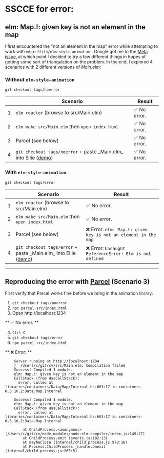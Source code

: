# SSCCE for error:
## elm: Map.!: given key is not an element in the map

I first encountered the "not an element in the map" error while attempting to work with `mdgriffith/elm-style-animation`. Google got me to the [Meta issue](https://github.com/elm/compiler/issues/1851), at which point I decided to try a few different things in hopes of getting some sort of triangulation on the problem. In the end, I explored 4 scenarios with 2 different versions of _Main.elm_:

### Without `elm-style-animation`

```
git checkout tags/noerror
```
<table>
    <thead>
        <tr>
            <th></th>
            <th>Scenario</th>
            <th>Result</th>
        </tr>
    </thead>
    <tbody>
        <tr>
            <td>1</td>
            <td><code>elm reactor</code> (browse to src/Main.elm)</td>
            <td>✅ No error.</td>
        </tr>
        <tr>
            <td>2</td>
            <td><code>elm make src/Main.elm</code> then <code>open index.html</code></td>
            <td>✅ No error.</td>
        </tr>
        <tr>
            <td>3</td>
            <td>Parcel (see below)</td>
            <td>✅ No error.</td>
        </tr>
        <tr>
            <td>4</td>
            <td><code>git checkout tags/noerror</code> + paste _Main.elm_ into Ellie (<a href="https://ellie-app.com/4mrN7hymNKja1">demo</a>)</td>
            <td>✅ No error.</td>
        </tr>
    </tbody>
</table>


### With `elm-style-animation`

```
git checkout tags/error
```

<table>
    <thead>
        <tr>
            <th></th>
            <th>Scenario</th>
            <th>Result</th>
        </tr>
    </thead>
    <tbody>
        <tr>
            <td>1</td>
            <td><code>elm reactor</code> (browse to src/Main.elm)</td>
            <td>✅ No error.</td>
        </tr>
        <tr>
            <td>2</td>
            <td><code>elm make src/Main.elm</code> then <code>open index.html</code></td>
            <td>✅ No error.</td>
        </tr>
        <tr>
            <td>3</td>
            <td>Parcel (see below)</td>
            <td>❌ Error: <code>elm: Map.!: given key is not an element in the map</code></td>
        </tr>
        <tr>
            <td>4</td>
            <td><code>git checkout tags/error</code> + paste _Main.elm_ into Ellie (<a href="https://ellie-app.com/4mr58fz6dt5a1">demo</a>)</td>
            <td>❌ Error: <code>Uncaught ReferenceError: Elm is not defined</code></td>
        </tr>
    </tbody>
</table>


---

## Reproducing the error with [Parcel](https://parceljs.org/) (Scenario 3)

First verify that Parcel works fine before we bring in the animation library:

1. `git checkout tags/noerror`
2. `npx parcel src/index.html`
3. Open http://localhost:1234

  ** ✅ No error. **

4. `Ctrl-C`
5. `git checkout tags/error`
6. `npx parcel src/index.html`

  ** ❌ Error: **

        Server running at http://localhost:1234
        🚨  /Users/c/git/cv/src/Main.elm: Compilation failed
        Success! Compiled 1 module.                                          
        elm: Map.!: given key is not an element in the map
        CallStack (from HasCallStack):
          error, called at libraries/containers/Data/Map/Internal.hs:603:17 in containers-0.5.10.2:Data.Map.Internal

        Success! Compiled 1 module.                                          
        elm: Map.!: given key is not an element in the map
        CallStack (from HasCallStack):
          error, called at libraries/containers/Data/Map/Internal.hs:603:17 in containers-0.5.10.2:Data.Map.Internal

            at ChildProcess.<anonymous> (/Users/c/git/cv/node_modules/node-elm-compiler/index.js:149:27)
            at ChildProcess.emit (events.js:182:13)
            at maybeClose (internal/child_process.js:978:16)
            at Process.ChildProcess._handle.onexit (internal/child_process.js:265:5)
